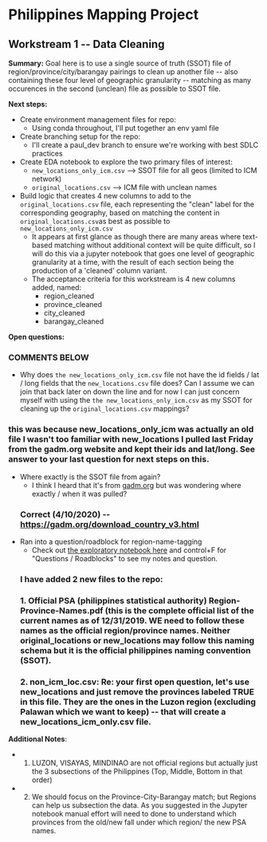 # Philippines Mapping Project

## Workstream 1 -- Data Cleaning

**Summary:** Goal here is to use a single source of truth (SSOT) file of region/province/city/barangay pairings to clean up another file -- also containing these four level of geographic granularity -- matching as many occurences in the second (unclean) file as possible to SSOT file.

**Next steps:**
- Create environment management files for repo:
    - Using conda throughout, I'll put together an env yaml file
- Create branching setup for the repo:
    - I'll create a paul_dev branch to ensure we're working with best SDLC practices
- Create EDA notebook to explore the two primary files of interest:
    - `new_locations_only_icm.csv` --> SSOT file for all geos (limited to ICM network)
    - `original_locations.csv` --> ICM file with unclean names 
- Build logic that creates 4 new columns to add to the `original_locations.csv` file, each representing the "clean" label for the corresponding geography, based on matching the content in `original_locations.csv`as best as possible to `new_locations_only_icm.csv`
    - It appears at first glance as though there are many areas where text-based matching without additional context will be quite difficult, so I will do this via a jupyter notebook that goes one level of geographic granularity at a time, with the result of each section being the production of a 'cleaned' column variant. 
    - The acceptance criteria for this workstream is 4 new columns added, named:
        - region_cleaned
        - province_cleaned
        - city_cleaned
        - barangay_cleaned

**Open questions:**
### COMMENTS BELOW ###
- Why does `the new_locations_only_icm.csv` file not have the id fields / lat / long fields that the `new_locations.csv` file does? Can I assume we can join that back later on down the line and for now I can just concern myself with using the `the new_locations_only_icm.csv` as my SSOT for cleaning up the `original_locations.csv` mappings? 
### this was because new_locations_only_icm was actually an old file I wasn't too familiar with new_locations I pulled last Friday from the gadm.org website and kept their ids and lat/long. See answer to your last question for next steps on this.
- Where exactly is the SSOT file from again?
    - I think I heard that it's from [gadm.org](gadm.org) but was wondering where exactly / when it was pulled?
    ### Correct (4/10/2020) -- https://gadm.org/download_country_v3.html
- Ran into a question/roadblock for region-name-tagging
    - Check out [the exploratory notebook here](https://github.com/caremin-tech/ph-mapping/blob/master/data_cleaning_workstream/data_cleaning_workbook.ipynb) and control+F for "Questions / Roadblocks" to see my notes and question. 
    ### I have added 2 new files to the repo: 
    ### 1. Official PSA (philippines statistical authority) Region-Province-Names.pdf (this is the complete official list of the current names as of 12/31/2019. WE need to follow these names as the official region/province names. Neither original_locations or new_locations may follow this naming schema but it is the official philippines naming convention (SSOT).
    ### 2. non_icm_loc.csv: Re: your first open question, let's use new_locations and just remove the provinces labeled TRUE in this file. They are the ones in the Luzon region (excluding Palawan which we want to keep) -- that will create a new_locations_icm_only.csv file. 
   
**Additional Notes**: 
- 1. LUZON, VISAYAS, MINDINAO are not official regions but actually just the 3 subsections of the Philippines (Top, Middle, Bottom in that order)
- 2. We should focus on the Province-City-Barangay match; but Regions can help us subsection the data. As you suggested in the Jupyter notebook manual effort will need to done to understand which provinces from the old/new fall under which region/ the new PSA names.

